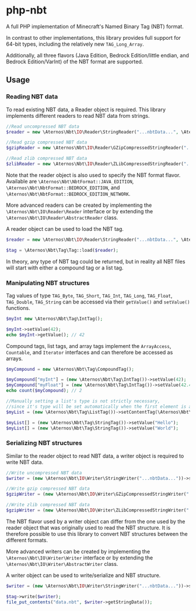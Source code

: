# php-nbt
A full PHP implementation of Minecraft's Named Binary Tag (NBT) format.

In contrast to other implementations, this library provides full support
for 64-bit types, including the relatively new `TAG_Long_Array`.

Additionally, all three flavors (Java Edition, Bedrock Edition/little endian, and Bedrock Edition/VarInt) of the NBT format are supported.

## Usage
### Reading NBT data
To read existing NBT data, a Reader object is required.
This library implements different readers to read NBT data from strings.
```php
//Read uncompressed NBT data
$reader = new \Aternos\Nbt\IO\Reader\StringReader("...nbtData...", \Aternos\Nbt\NbtFormat::BEDROCK_EDITION);

//Read gzip compressed NBT data
$gzipReader = new \Aternos\Nbt\IO\Reader\GZipCompressedStringReader("...compressedNbtData...", \Aternos\Nbt\NbtFormat::JAVA_EDITION);

//Read zlib compressed NBT data
$zlibReader = new \Aternos\Nbt\IO\Reader\ZLibCompressedStringReader("...compressedNbtData...", \Aternos\Nbt\NbtFormat::BEDROCK_EDITION_NETWORK);
```
Note that the reader object is also used to specify the NBT format flavor. 
Available are `\Aternos\Nbt\NbtFormat::JAVA_EDITION`, `\Aternos\Nbt\NbtFormat::BEDROCK_EDITION`, and `\Aternos\Nbt\NbtFormat::BEDROCK_EDITION_NETWORK`.

More advanced readers can be created by implementing the `\Aternos\Nbt\IO\Reader\Reader` interface or by extending the `\Aternos\Nbt\IO\Reader\AbstractReader` class.

A reader object can be used to load the NBT tag.
```php
$reader = new \Aternos\Nbt\IO\Reader\StringReader("...nbtData...", \Aternos\Nbt\NbtFormat::BEDROCK_EDITION);

$tag = \Aternos\Nbt\Tag\Tag::load($reader);
```
In theory, any type of NBT tag could be returned, but in reality all NBT files
will start with either a compound tag or a list tag.

### Manipulating NBT structures
Tag values of type `TAG_Byte`, `TAG_Short`, `TAG_Int`, `TAG_Long`, `TAG_Float`,
`TAG_Double`, `TAG_String` can be accessed via their `getValue()` and `setValue()` functions.
```php
$myInt new \Aternos\Nbt\Tag\IntTag();

$myInt->setValue(42);
echo $myInt->getValue(); // 42
```

Compound tags, list tags, and array tags implement the `ArrayAccess`, `Countable`,
and `Iterator` interfaces and can therefore be accessed as arrays.
```php
$myCompound = new \Aternos\Nbt\Tag\CompoundTag();

$myCompound["myInt"] = (new \Aternos\Nbt\Tag\IntTag())->setValue(42);
$myCompound["myFloat"] = (new \Aternos\Nbt\Tag\IntTag())->setValue(42.42);
echo count($myCompound); // 2

//Manually setting a list's type is not strictly necessary,
//since it's type will be set automatically when the first element is added
$myList = (new \Aternos\Nbt\Tag\ListTag())->setContentTag(\Aternos\Nbt\Tag\TagType::TAG_String);

$myList[] = (new \Aternos\Nbt\Tag\StringTag())->setValue("Hello");
$myList[] = (new \Aternos\Nbt\Tag\StringTag())->setValue("World");
```

### Serializing NBT structures
Similar to the reader object to read NBT data, a writer object is required
to write NBT data.
```php
//Write uncompressed NBT data
$writer = (new \Aternos\Nbt\IO\Writer\StringWriter("...nbtData..."))->setFormat(\Aternos\Nbt\NbtFormat::BEDROCK_EDITION);

//Write gzip compressed NBT data
$gzipWriter = (new \Aternos\Nbt\IO\Writer\GZipCompressedStringWriter("...compressedNbtData..."))->setFormat(\Aternos\Nbt\NbtFormat::JAVA_EDITION);

//Write zlib compressed NBT data
$gzipWriter = (new \Aternos\Nbt\IO\Writer\ZLibCompressedStringWriter("...compressedNbtData..."))->setFormat(\Aternos\Nbt\NbtFormat::BEDROCK_EDITION_NETWORK);
```
The NBT flavor used by a writer object can differ from the one used by the 
reader object that was originally used to read the NBT structure.
It is therefore possible to use this library to convert NBT structures between the different formats.

More advanced writers can be created by implementing the `\Aternos\Nbt\IO\Writer\Writer` interface or by extending the `\Aternos\Nbt\IO\Writer\AbstractWriter` class.

A writer object can be used to write/serialize and NBT structure.
```php
$writer = (new \Aternos\Nbt\IO\Writer\StringWriter("...nbtData..."))->setFormat(\Aternos\Nbt\NbtFormat::BEDROCK_EDITION);

$tag->write($writer);
file_put_contents("data.nbt", $writer->getStringData());
```
